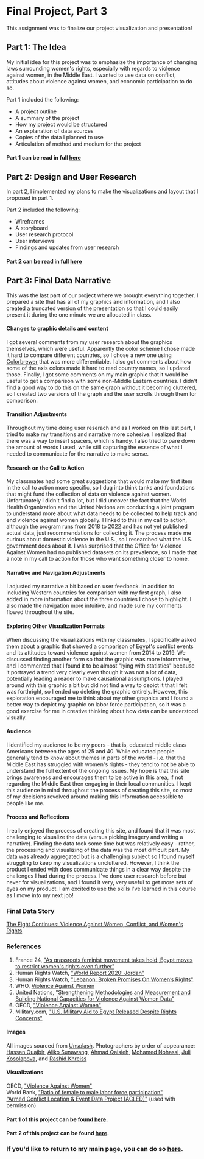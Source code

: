 # Final Project, Part 3
This assignment was to finalize our project visualization and presentation!

## Part 1: The Idea
My initial idea for this project was to emphasize the importance of changing laws surrounding women's rights, especially with regards to violence against women, in the Middle East. I wanted to use data on conflict, attitudes about violence against women, and economic participation to do so.

Part 1 included the following:
- A project outline
- A summary of the project
- How my project would be structured
- An explanation of data sources
- Copies of the data I planned to use
- Articulation of method and medium for the project

#### Part 1 can be read in full [here](/final_proj_p1.md)

## Part 2: Design and User Research
In part 2, I implemented my plans to make the visualizations and layout that I proposed in part 1.

Part 2 included the following:
- Wireframes
- A storyboard
- User research protocol
- User interviews
- Findings and updates from user research

#### Part 2 can be read in full [here](/final_proj_p2.md)

## Part 3: Final Data Narrative
This was the last part of our project where we brought everything together. I prepared a site that has all of my graphics and information, and I also created a truncated version of the presentation so that I could easily present it during the one minute we are allocated in class.

#### Changes to graphic details and content
I got several comments from my user research about the graphics themselves, which were useful. Apparently the color scheme I chose made it hard to compare different countries, so I chose a new one using [Colorbrewer](https://colorbrewer2.org/) that was more differentiable. I also got comments about how some of the axis colors made it hard to read country names, so I updated those. Finally, I got some comments on my main graphic that it would be useful to get a comparison with some non-Middle Eastern countries. I didn't find a good way to do this on the same graph without it becoming cluttered, so I created two versions of the graph and the user scrolls through them for comparison.

#### Transition Adjustments
Throughout my time doing user reserach and as I worked on this last part, I tried to make my transitions and narrative more cohesive. I realized that there was a way to insert spacers, which is handy. I also tried to pare down the amount of words I used, while still capturing the essence of what I needed to communicate for the narrative to make sense.

#### Research on the Call to Action
My classmates had some great suggestions that would make my first item in the call to action more specific, so I dug into think tanks and foundations that might fund the collection of data on violence against women. Unfortunately I didn't find a lot, but I did uncover the fact that the World Health Organization and the United Nations are conducting a joint program to understand more about what data needs to be collected to help track and end violence against women globally. I linked to this in my call to action, although the program runs from 2018 to 2022 and has not yet published actual data, just recommendations for collecting it. The process made me curious about domestic violence in the U.S., so I researched what the U.S. government does about it. I was surprised that the Office for Violence Against Women had no published datasets on its prevalence, so I made that a note in my call to action for those who want something closer to home.

#### Narrative and Navigation Adjustments
I adjusted my narrative a bit based on user feedback. In addition to including Western countries for comparison with my first graph, I also added in more information about the three countries I chose to highlight. I also made the navigation more intuitive, and made sure my comments flowed throughout the site.

#### Exploring Other Visualization Formats
When discussing the visualizations with my classmates, I specifically asked them about a graphic that showed a comparison of Egypt's conflict events and its attitudes toward violence against women from 2014 to 2019. We discussed finding another form so that the graphic was more informative, and I commented that I found it to be almost "lying with statistics" because it portrayed a trend very clearly even though it was not a lot of data, potentially leading a reader to make causational assumptions. I played around with this graphic a bit but did not find a way to depict it that I felt was forthright, so I ended up deleting the graphic entirely. However, this exploration encouraged me to think about my other graphics and I found a better way to depict my graphic on labor force participation, so it was a good exercise for me in creative thinking about how data can be understood visually.

#### Audience
I identified my audience to be my peers - that is, educated middle class Americans between the ages of 25 and 40. While educated people generally tend to know about themes in parts of the world - i.e. that the Middle East has struggled with women's rights - they tend to not be able to understand the full extent of the ongoing issues. My hope is that this site brings awareness and encourages them to be active in this area, if not regarding the Middle East then engaging in their local communities. I kept this audience in mind throughout the process of creating this site, so most of my decisions revolved around making this information accessible to people like me.

#### Process and Reflections
I really enjoyed the process of creating this site, and found that it was most challenging to visualize the data (versus picking imagery and writing a narrative). Finding the data took some time but was relatively easy - rather, the processing and visualizing of the data was the most difficult part. My data was already aggregated but is a challenging subject so I found myself struggling to keep my visualizations uncluttered. However, I think the product I ended with does communicate things in a clear way despite the challenges I had during the process. I've done user research before but never for visualizations, and I found it very, very useful to get more sets of eyes on my product. I am excited to use the skills I've learned in this course as I move into my next job!

### Final Data Story
[The Fight Continues: Violence Against Women, Conflict, and Women's Rights](https://colorbrewer2.org/)

### References
1. France 24, ["As grassroots feminist movement takes hold, Egypt moves to restrict women's rights even further"](https://www.france24.com/en/middle-east/20210401-as-grassroots-feminist-movement-takes-hold-egypt-moves-to-restrict-women-s-rights-even-further)<br>
2. Human Rights Watch, ["World Report 2020: Jordan"](https://www.hrw.org/world-report/2020/country-chapters/jordan#)<br>
3. Human Rights Watch, ["Lebanon: Broken Promises On Women’s Rights"](https://www.hrw.org/news/2020/11/04/lebanon-broken-promises-womens-rights#)<br>
4. WHO, [Violence Against Women](https://www.who.int/news-room/fact-sheets/detail/violence-against-women)<br>
5. United Nations, ["Strengthening Methodologies and Measurement and Building National Capacities for Violence Against Women Data"](https://endvawnow.org/en/initiatives-articles/66-overview.html)<br>
6. OECD, ["Violence Against Women"](https://data.oecd.org/inequality/violence-against-women.htm)<br>
7. Military.com, ["U.S. Military Aid to Egypt Released Despite Rights Concerns"](https://www.military.com/daily-news/2021/09/15/us-military-aid-egypt-released-despite-rights-concerns.html)<br>

#### Images
All images sourced from [Unsplash](https://unsplash.com/s/photos/egypt?utm_source=unsplash&utm_medium=referral&utm_content=creditCopyText). Photographers by order of appearance: [Hassan Ouajbir](https://unsplash.com/@hazardos?utm_source=unsplash&utm_medium=referral&utm_content=creditCopyText), [Aliko Sunawang](https://unsplash.com/@sunawang?utm_source=unsplash&utm_medium=referral&utm_content=creditCopyText), [Ahmad Qaisieh](https://unsplash.com/@aqaisieh?utm_source=unsplash&utm_medium=referral&utm_content=creditCopyText), [Mohamed Nohassi](https://unsplash.com/@coopery?utm_source=unsplash&utm_medium=referral&utm_content=creditCopyText), [Juli Kosolapova](https://unsplash.com/@yuli_superson?utm_source=unsplash&utm_medium=referral&utm_content=creditCopyText), and [Rashid Khreiss](https://unsplash.com/@rush_intime?utm_source=unsplash&utm_medium=referral&utm_content=creditCopyText)<br>

#### Visualizations
OECD, ["Violence Against Women"](https://data.oecd.org/inequality/violence-against-women.htm)<br>
World Bank, ["Ratio of female to male labor force participation"](https://data.worldbank.org/indicator/SL.TLF.CACT.FM.ZS)<br>
[“Armed Conflict Location & Event Data Project (ACLED)"](https://acleddata.com/#/dashboard) (used with permission)<br>

#### Part 1 of this project can be found [here](/final_proj_p1.md).
#### Part 2 of this project can be found [here](/final_proj_p2.md).

### If you'd like to return to my main page, you can do so [here](/README.md).
